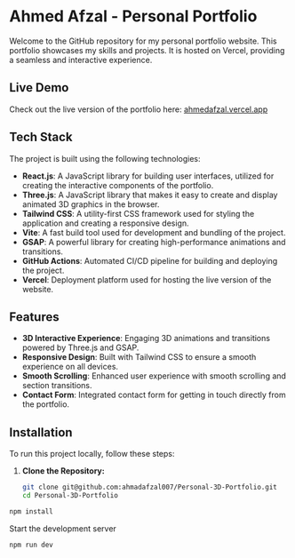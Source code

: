 # Ahmed Afzal - Personal Portfolio

Welcome to the GitHub repository for my personal portfolio website. This portfolio showcases my skills and projects. It is hosted on Vercel, providing a seamless and interactive experience.

## Live Demo

Check out the live version of the portfolio here: [ahmedafzal.vercel.app](https://ahmedafzal.vercel.app/)

## Tech Stack

The project is built using the following technologies:

- **React.js**: A JavaScript library for building user interfaces, utilized for creating the interactive components of the portfolio.
- **Three.js**: A JavaScript library that makes it easy to create and display animated 3D graphics in the browser.
- **Tailwind CSS**: A utility-first CSS framework used for styling the application and creating a responsive design.
- **Vite**: A fast build tool used for development and bundling of the project.
- **GSAP**: A powerful library for creating high-performance animations and transitions.
- **GitHub Actions**: Automated CI/CD pipeline for building and deploying the project.
- **Vercel**: Deployment platform used for hosting the live version of the website.

## Features

- **3D Interactive Experience**: Engaging 3D animations and transitions powered by Three.js and GSAP.
- **Responsive Design**: Built with Tailwind CSS to ensure a smooth experience on all devices.
- **Smooth Scrolling**: Enhanced user experience with smooth scrolling and section transitions.
- **Contact Form**: Integrated contact form for getting in touch directly from the portfolio.

## Installation

To run this project locally, follow these steps:

1. **Clone the Repository:**

   ```bash
   git clone git@github.com:ahmadafzal007/Personal-3D-Portfolio.git
   cd Personal-3D-Portfolio

  ```sh
  npm install
  ```
  
  Start the development server
  
  ```sh
  npm run dev
  ```


